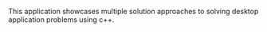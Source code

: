 This application showcases multiple solution approaches to solving desktop application problems using c++. 
